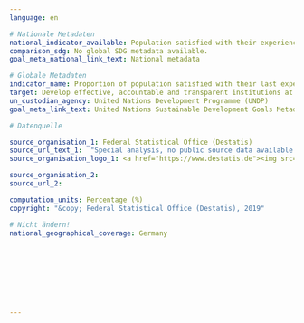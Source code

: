 ```yaml
---
language: en

# Nationale Metadaten
national_indicator_available: Population satisfied with their experience of government services during the previous two years
comparison_sdg: No global SDG metadata available.
goal_meta_national_link_text: National metadata

# Globale Metadaten
indicator_name: Proportion of population satisfied with their last experience of public services
target: Develop effective, accountable and transparent institutions at all levels
un_custodian_agency: United Nations Development Programme (UNDP)
goal_meta_link_text: United Nations Sustainable Development Goals Metadata

# Datenquelle

source_organisation_1: Federal Statistical Office (Destatis)
source_url_text_1:  "Special analysis, no public source data available - Other results from the Life Sitation Survey (Only available in German)"
source_organisation_logo_1: <a href="https://www.destatis.de"><img src="https://g205sdgs.github.io/sdg-indicators/public/LogosEn/destatis.png" alt="Logo Destatis" /></a>

source_organisation_2:
source_url_2:

computation_units: Percentage (%)
copyright: "&copy; Federal Statistical Office (Destatis), 2019"

# Nicht ändern!
national_geographical_coverage: Germany









---
```

